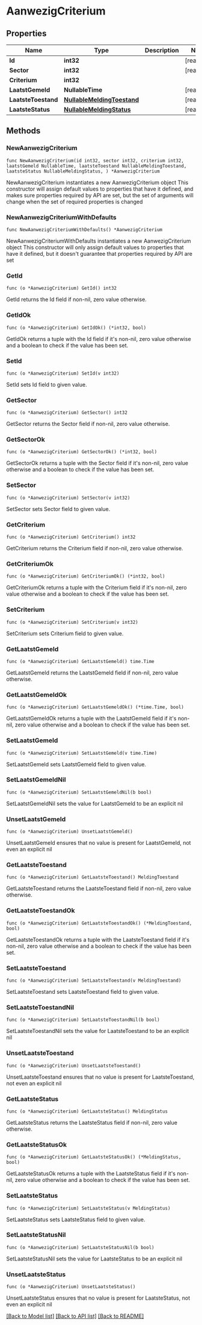 # AanwezigCriterium

## Properties

Name | Type | Description | Notes
------------ | ------------- | ------------- | -------------
**Id** | **int32** |  | [readonly] 
**Sector** | **int32** |  | [readonly] 
**Criterium** | **int32** |  | 
**LaatstGemeld** | **NullableTime** |  | [readonly] 
**LaatsteToestand** | [**NullableMeldingToestand**](MeldingToestand.md) |  | [readonly] 
**LaatsteStatus** | [**NullableMeldingStatus**](MeldingStatus.md) |  | [readonly] 

## Methods

### NewAanwezigCriterium

`func NewAanwezigCriterium(id int32, sector int32, criterium int32, laatstGemeld NullableTime, laatsteToestand NullableMeldingToestand, laatsteStatus NullableMeldingStatus, ) *AanwezigCriterium`

NewAanwezigCriterium instantiates a new AanwezigCriterium object
This constructor will assign default values to properties that have it defined,
and makes sure properties required by API are set, but the set of arguments
will change when the set of required properties is changed

### NewAanwezigCriteriumWithDefaults

`func NewAanwezigCriteriumWithDefaults() *AanwezigCriterium`

NewAanwezigCriteriumWithDefaults instantiates a new AanwezigCriterium object
This constructor will only assign default values to properties that have it defined,
but it doesn't guarantee that properties required by API are set

### GetId

`func (o *AanwezigCriterium) GetId() int32`

GetId returns the Id field if non-nil, zero value otherwise.

### GetIdOk

`func (o *AanwezigCriterium) GetIdOk() (*int32, bool)`

GetIdOk returns a tuple with the Id field if it's non-nil, zero value otherwise
and a boolean to check if the value has been set.

### SetId

`func (o *AanwezigCriterium) SetId(v int32)`

SetId sets Id field to given value.


### GetSector

`func (o *AanwezigCriterium) GetSector() int32`

GetSector returns the Sector field if non-nil, zero value otherwise.

### GetSectorOk

`func (o *AanwezigCriterium) GetSectorOk() (*int32, bool)`

GetSectorOk returns a tuple with the Sector field if it's non-nil, zero value otherwise
and a boolean to check if the value has been set.

### SetSector

`func (o *AanwezigCriterium) SetSector(v int32)`

SetSector sets Sector field to given value.


### GetCriterium

`func (o *AanwezigCriterium) GetCriterium() int32`

GetCriterium returns the Criterium field if non-nil, zero value otherwise.

### GetCriteriumOk

`func (o *AanwezigCriterium) GetCriteriumOk() (*int32, bool)`

GetCriteriumOk returns a tuple with the Criterium field if it's non-nil, zero value otherwise
and a boolean to check if the value has been set.

### SetCriterium

`func (o *AanwezigCriterium) SetCriterium(v int32)`

SetCriterium sets Criterium field to given value.


### GetLaatstGemeld

`func (o *AanwezigCriterium) GetLaatstGemeld() time.Time`

GetLaatstGemeld returns the LaatstGemeld field if non-nil, zero value otherwise.

### GetLaatstGemeldOk

`func (o *AanwezigCriterium) GetLaatstGemeldOk() (*time.Time, bool)`

GetLaatstGemeldOk returns a tuple with the LaatstGemeld field if it's non-nil, zero value otherwise
and a boolean to check if the value has been set.

### SetLaatstGemeld

`func (o *AanwezigCriterium) SetLaatstGemeld(v time.Time)`

SetLaatstGemeld sets LaatstGemeld field to given value.


### SetLaatstGemeldNil

`func (o *AanwezigCriterium) SetLaatstGemeldNil(b bool)`

 SetLaatstGemeldNil sets the value for LaatstGemeld to be an explicit nil

### UnsetLaatstGemeld
`func (o *AanwezigCriterium) UnsetLaatstGemeld()`

UnsetLaatstGemeld ensures that no value is present for LaatstGemeld, not even an explicit nil
### GetLaatsteToestand

`func (o *AanwezigCriterium) GetLaatsteToestand() MeldingToestand`

GetLaatsteToestand returns the LaatsteToestand field if non-nil, zero value otherwise.

### GetLaatsteToestandOk

`func (o *AanwezigCriterium) GetLaatsteToestandOk() (*MeldingToestand, bool)`

GetLaatsteToestandOk returns a tuple with the LaatsteToestand field if it's non-nil, zero value otherwise
and a boolean to check if the value has been set.

### SetLaatsteToestand

`func (o *AanwezigCriterium) SetLaatsteToestand(v MeldingToestand)`

SetLaatsteToestand sets LaatsteToestand field to given value.


### SetLaatsteToestandNil

`func (o *AanwezigCriterium) SetLaatsteToestandNil(b bool)`

 SetLaatsteToestandNil sets the value for LaatsteToestand to be an explicit nil

### UnsetLaatsteToestand
`func (o *AanwezigCriterium) UnsetLaatsteToestand()`

UnsetLaatsteToestand ensures that no value is present for LaatsteToestand, not even an explicit nil
### GetLaatsteStatus

`func (o *AanwezigCriterium) GetLaatsteStatus() MeldingStatus`

GetLaatsteStatus returns the LaatsteStatus field if non-nil, zero value otherwise.

### GetLaatsteStatusOk

`func (o *AanwezigCriterium) GetLaatsteStatusOk() (*MeldingStatus, bool)`

GetLaatsteStatusOk returns a tuple with the LaatsteStatus field if it's non-nil, zero value otherwise
and a boolean to check if the value has been set.

### SetLaatsteStatus

`func (o *AanwezigCriterium) SetLaatsteStatus(v MeldingStatus)`

SetLaatsteStatus sets LaatsteStatus field to given value.


### SetLaatsteStatusNil

`func (o *AanwezigCriterium) SetLaatsteStatusNil(b bool)`

 SetLaatsteStatusNil sets the value for LaatsteStatus to be an explicit nil

### UnsetLaatsteStatus
`func (o *AanwezigCriterium) UnsetLaatsteStatus()`

UnsetLaatsteStatus ensures that no value is present for LaatsteStatus, not even an explicit nil

[[Back to Model list]](../README.md#documentation-for-models) [[Back to API list]](../README.md#documentation-for-api-endpoints) [[Back to README]](../README.md)


